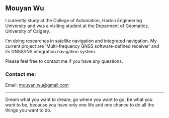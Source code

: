 ## Mouyan Wu

I currently study at the College of Automation, Harbin Engineering University and was a visiting student at the Deparment of Geomatics, University of Calgary. 

I'm doing researches in satellite navigation and integrated navigation. My current project are 'Multi-frequency GNSS software-defined receiver' and its GNSS/INS integration navigation system.


Please feel free to contact me if you have any questions.
### Contact me: 
Email: mouyan.wu@gmail.com    


-------
Dream what you want to dream; go where you want to go; be what you want to be, because you have only one life and one chance to do all the things you want to do.
